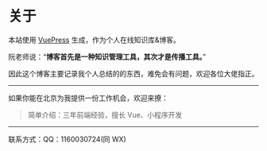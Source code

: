 # 关于

本站使用 [VuePress](https://vuepress.vuejs.org/) 生成，作为个人在线知识库&博客。

阮老师说：“**博客首先是一种知识管理工具，其次才是传播工具。**”

因此这个博客主要记录我个人总结的的东西，难免会有问题，欢迎各位大佬指正。

---

如果你能在北京为我提供一份工作机会，欢迎来撩：

> 简单介绍：三年前端经验，擅长 Vue、小程序开发

---

联系方式：QQ：1160030724(同 WX)
